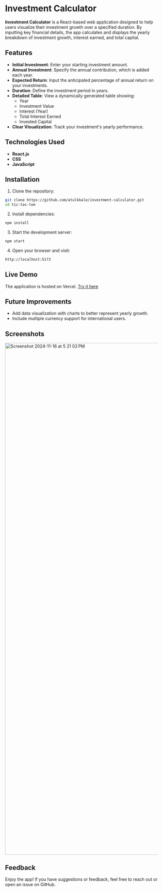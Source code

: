 # Investment Calculator

**Investment Calculator** is a React-based web application designed to help users visualize their investment growth over a specified duration. By inputting key financial details, the app calculates and displays the yearly breakdown of investment growth, interest earned, and total capital. 

## Features

- **Initial Investment**: Enter your starting investment amount.
- **Annual Investment**: Specify the annual contribution, which is added each year.
- **Expected Return**: Input the anticipated percentage of annual return on your investments.
- **Duration**: Define the investment period in years.
- **Detailed Table**: View a dynamically generated table showing:
  - Year
  - Investment Value
  - Interest (Year)
  - Total Interest Earned
  - Invested Capital
- **Clear Visualization**: Track your investment's yearly performance.

## Technologies Used

- **React.js**
- **CSS**
- **JavaScript**

## Installation

1. Clone the repository:
   
```bash
git clone https://github.com/atulkkale/investment-calculator.git
cd tic-tac-toe
```

2. Install dependencies:

```bash
npm install
```

3. Start the development server:

```bash
npm start
```

4. Open your browser and visit:

```bash
http://localhost:5173
```

## Live Demo

The application is hosted on Vercel.
[Try it here](https://investment-calculator-three-ashy.vercel.app/)

## Future Improvements

- Add data visualization with charts to better represent yearly growth.
- Include multiple currency support for international users.

## Screenshots

<img width="1680" alt="Screenshot 2024-11-16 at 5 21 02 PM" src="https://github.com/user-attachments/assets/25152421-1ddb-4124-892f-2f87294b3e39">

## Feedback

Enjoy the app! If you have suggestions or feedback, feel free to reach out or open an issue on GitHub.
